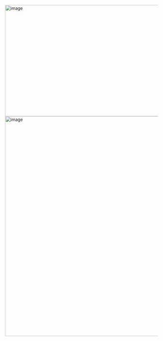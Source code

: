 <img width="1150" height="365" alt="image" src="https://github.com/user-attachments/assets/1c7f74ae-987f-4abe-bbb4-ab808a77e748" />
<img width="1704" height="721" alt="image" src="https://github.com/user-attachments/assets/04607774-e5c1-40ff-9cd7-7e535cf032e3" />
